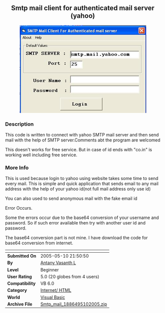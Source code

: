 ﻿<div align="center">

## Smtp mail client for authenticated mail server \(yahoo\)

<img src="PIC20055101219364472.JPG">
</div>

### Description

This code is written to connect with yahoo SMTP mail server and then send mail with the help of SMTP server.Comments abt the program are welcomed

This doesn't works for free service. But in case of id ends with "co.in" is working well including free service.
 
### More Info
 
This is used because login to yahoo using website takes some time to send every mail. This is simple and quick application that sends email to any mail address with the help of your yahoo id(not full mail address only use id)

You can also used to send anonymous mail with the fake email id

Error Occurs.

Some the errors occur due to the base64 conversion of your username and password. So if such error available then try with another user id and password.

The base64 conversion part is not mine. I have download the code for base64 conversion from internet.


<span>             |<span>
---                |---
**Submitted On**   |2005-05-10 21:50:50
**By**             |[Antany Vasanth L](https://github.com/Planet-Source-Code/PSCIndex/blob/master/ByAuthor/antany-vasanth-l.md)
**Level**          |Beginner
**User Rating**    |5.0 (20 globes from 4 users)
**Compatibility**  |VB 6\.0
**Category**       |[Internet/ HTML](https://github.com/Planet-Source-Code/PSCIndex/blob/master/ByCategory/internet-html__1-34.md)
**World**          |[Visual Basic](https://github.com/Planet-Source-Code/PSCIndex/blob/master/ByWorld/visual-basic.md)
**Archive File**   |[Smtp\_mail\_1886495102005\.zip](https://github.com/Planet-Source-Code/antany-vasanth-l-smtp-mail-client-for-authenticated-mail-server-yahoo__1-60454/archive/master.zip)








